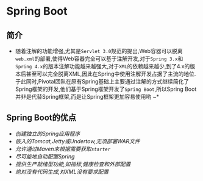 # Spring Boot
## 简介
* 随着注解的功能增强,尤其是`Servlet 3.0`规范的提出,Web容器可以脱离`web.xml`的部署,使得Web容器完全可以基于注解开发,对于`Spring 3.x`和`Spring 4.x`的版本注解功能越来越强大,对于`XML`的依赖越来越少,到了4.x的版本后甚至可以完全脱离XML,因此在Spring中使用注解开发占据了主流的地位. 于此同时,Pivotal团队在原有Spring基础上主要通过注解的方式继续简化了Spring框架的开发,他们基于Spring框架开发了`Spring Boot`,所以Spring Boot并非是代替Spring框架,而是让Spring框架更加容易使用哟 ~*
## Spring Boot的优点
- *创建独立的Spring应用程序*
- *嵌入的Tomcat,Jetty或Undertow,无须部署WAR文件*
- *允许通过Maven来根据需要获取`starter`*
- *尽可能地自动配置Spring*
- *提供生产就绪型功能,如指标,健康检查和外部配置*
- *绝对没有代码生成,对XML没有要求配置*
